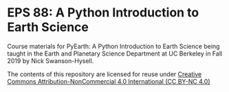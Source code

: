 # EPS 88: A Python Introduction to Earth Science
Course materials for PyEarth: A Python Introduction to Earth Science being taught in the Earth and Planetary Science Department at UC Berkeley in Fall 2019 by Nick Swanson-Hysell.

The contents of this repository are licensed for reuse under [Creative Commons Attribution-NonCommercial 4.0 International (CC BY-NC 4.0)](http://creativecommons.org/licenses/by-nc/4.0/)
